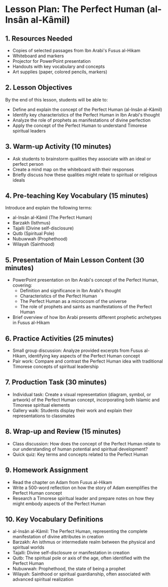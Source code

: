 # Lesson Plan: The Perfect Human (al-Insân al-Kâmil)

## 1. Resources Needed

- Copies of selected passages from Ibn Arabi's Fusus al-Hikam
- Whiteboard and markers
- Projector for PowerPoint presentation
- Handouts with key vocabulary and concepts
- Art supplies (paper, colored pencils, markers)

## 2. Lesson Objectives

By the end of this lesson, students will be able to:
- Define and explain the concept of the Perfect Human (al-Insân al-Kâmil)
- Identify key characteristics of the Perfect Human in Ibn Arabi's thought
- Analyze the role of prophets as manifestations of divine perfection
- Apply the concept of the Perfect Human to understand Timorese spiritual leaders

## 3. Warm-up Activity (10 minutes)

- Ask students to brainstorm qualities they associate with an ideal or perfect person
- Create a mind map on the whiteboard with their responses
- Briefly discuss how these qualities might relate to spiritual or religious ideals

## 4. Pre-teaching Key Vocabulary (15 minutes)

Introduce and explain the following terms:
- al-Insân al-Kâmil (The Perfect Human)
- Barzakh (Isthmus)
- Tajalli (Divine self-disclosure)
- Qutb (Spiritual Pole)
- Nubuwwah (Prophethood)
- Wilayah (Sainthood)

## 5. Presentation of Main Lesson Content (30 minutes)

- PowerPoint presentation on Ibn Arabi's concept of the Perfect Human, covering:
  - Definition and significance in Ibn Arabi's thought
  - Characteristics of the Perfect Human
  - The Perfect Human as a microcosm of the universe
  - The role of prophets and saints as manifestations of the Perfect Human
- Brief overview of how Ibn Arabi presents different prophetic archetypes in Fusus al-Hikam

## 6. Practice Activities (25 minutes)

- Small group discussion: Analyze provided excerpts from Fusus al-Hikam, identifying key aspects of the Perfect Human concept
- Pair work: Compare and contrast the Perfect Human idea with traditional Timorese concepts of spiritual leadership

## 7. Production Task (30 minutes)

- Individual task: Create a visual representation (diagram, symbol, or artwork) of the Perfect Human concept, incorporating both Islamic and Timorese spiritual elements
- Gallery walk: Students display their work and explain their representations to classmates

## 8. Wrap-up and Review (15 minutes)

- Class discussion: How does the concept of the Perfect Human relate to our understanding of human potential and spiritual development?
- Quick quiz: Key terms and concepts related to the Perfect Human

## 9. Homework Assignment

- Read the chapter on Adam from Fusus al-Hikam
- Write a 500-word reflection on how the story of Adam exemplifies the Perfect Human concept
- Research a Timorese spiritual leader and prepare notes on how they might embody aspects of the Perfect Human

## 10. Key Vocabulary Definitions

- al-Insân al-Kâmil: The Perfect Human, representing the complete manifestation of divine attributes in creation
- Barzakh: An isthmus or intermediate realm between the physical and spiritual worlds
- Tajalli: Divine self-disclosure or manifestation in creation
- Qutb: The spiritual pole or axis of the age, often identified with the Perfect Human
- Nubuwwah: Prophethood, the state of being a prophet
- Wilayah: Sainthood or spiritual guardianship, often associated with advanced spiritual realization